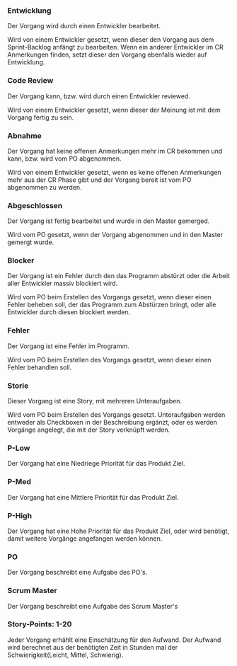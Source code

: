 ### Entwicklung

Der Vorgang wird durch einen Entwickler bearbeitet.

Wird von einem Entwickler gesetzt, wenn dieser den Vorgang aus dem Sprint-Backlog anfängt zu bearbeiten. Wenn ein anderer Entwickler im CR Anmerkungen finden, setzt dieser den Vorgang ebenfalls wieder auf Entwicklung.

### Code Review

Der Vorgang kann, bzw. wird durch einen Entwickler reviewed.

Wird von einem Entwickler gesetzt, wenn dieser der Meinung ist mit dem Vorgang fertig zu sein.

### Abnahme

Der Vorgang hat keine offenen Anmerkungen mehr im CR bekommen und kann, bzw. wird vom PO abgenommen.

Wird von einem Entwickler gesetzt, wenn es keine offenen Anmerkungen mehr aus der CR Phase gibt und der Vorgang bereit ist vom PO abgenommen zu werden.

### Abgeschlossen

Der Vorgang ist fertig bearbeitet und wurde in den Master gemerged.

Wird vom PO gesetzt, wenn der Vorgang abgenommen und in den Master gemergt wurde.

### Blocker

Der Vorgang ist ein Fehler durch den das Programm abstürzt oder die Arbeit aller Entwickler massiv blockiert wird.

Wird vom PO beim Erstellen des Vorgangs gesetzt, wenn dieser einen Fehler beheben soll, der das Programm zum Abstürzen bringt, oder alle Entwickler durch diesen blockiert werden.

### Fehler

Der Vorgang ist eine Fehler im Programm.

Wird vom PO beim Erstellen des Vorgangs gesetzt, wenn dieser einen Fehler behandlen soll.

### Storie

Dieser Vorgang ist eine Story, mit mehreren Unteraufgaben.

Wird vom PO beim Erstellen des Vorgangs gesetzt. Unteraufgaben werden entweder als Checkboxen in der Beschreibung ergänzt, oder es werden Vorgänge angelegt, die mit der Story verknüpft werden.

### P-Low

Der Vorgang hat eine Niedriege Priorität für das Produkt Ziel.

### P-Med

Der Vorgang hat eine Mittlere Priorität für das Produkt Ziel.

### P-High

Der Vorgang hat eine Hohe Priorität für das Produkt Ziel, oder wird benötigt, damit weitere Vorgänge angefangen werden können.

### PO

Der Vorgang beschreibt eine Aufgabe des PO's.

### Scrum Master

Der Vorgang beschreibt eine Aufgabe des Scrum Master's

### Story-Points: 1-20

Jeder Vorgang erhählt eine Einschätzung für den Aufwand. Der Aufwand wird berechnet aus der benötigten Zeit in Stunden mal der Schwierigkeit(Leicht, Mittel, Schwierig).
